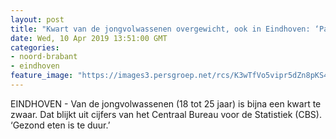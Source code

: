 ```yaml
---
layout: post
title: "Kwart van de jongvolwassenen overgewicht, ook in Eindhoven: ‘Pas een probleem als het ongezond wordt’"
date: Wed, 10 Apr 2019 13:51:00 GMT
categories: 
- noord-brabant 
- eindhoven 
feature_image: "https://images3.persgroep.net/rcs/K3wTfVo5vipr5dZn8pKS4y1_PT4/diocontent/145239044/_fitwidth/400/?appId=21791a8992982cd8da851550a453bd7f&quality=0.7"
---
```


EINDHOVEN - Van de jongvolwassenen (18 tot 25 jaar) is bijna een kwart te zwaar. Dat blijkt uit cijfers van het Centraal Bureau voor de Statistiek (CBS). ‘Gezond eten is te duur.’
